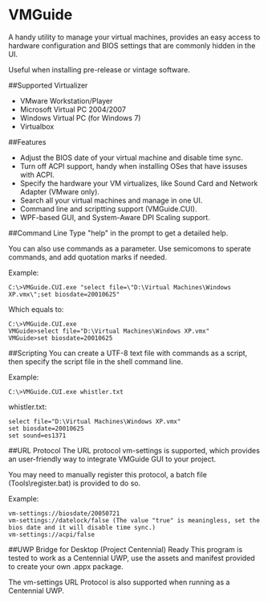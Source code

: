 # VMGuide

A handy utility to manage your virtual machines, provides an easy access to hardware configuration and BIOS settings that are commonly hidden in the UI.

Useful when installing pre-release or vintage software.

##Supported Virtualizer
- VMware Workstation/Player
- Microsoft Virtual PC 2004/2007
- Windows Virtual PC (for Windows 7)
- Virtualbox

##Features
- Adjust the BIOS date of your virtual machine and disable time sync.
- Turn off ACPI support, handy when installing OSes that have issuses with ACPI.
- Specify the hardware your VM virtualizes, like Sound Card and Network Adapter (VMware only).
- Search all your virtual machines and manage in one UI.
- Command line and scriptting support (VMGuide.CUI).
- WPF-based GUI, and System-Aware DPI Scaling support.

##Command Line
Type "help" in the prompt to get a detailed help.

You can also use commands as a parameter. Use semicomons to sperate commands, and add quotation marks if needed.

Example:

    C:\>VMGuide.CUI.exe "select file=\"D:\Virtual Machines\Windows XP.vmx\";set biosdate=20010625"
   
Which equals to:

    C:\>VMGuide.CUI.exe
    VMGuide>select file="D:\Virtual Machines\Windows XP.vmx"
    VMGuide>set biosdate=20010625

##Scripting
You can create a UTF-8 text file with commands as a script, then specify the script file in the shell command line.

Example:

    C:\>VMGuide.CUI.exe whistler.txt

whistler.txt:

    select file="D:\Virtual Machines\Windows XP.vmx"
    set biosdate=20010625
    set sound=es1371

##URL Protocol
The URL protocol vm-settings is supported, which provides an user-friendly way to integrate VMGuide GUI to your project.

You may need to manually register this protocol, a batch file (Tools\register.bat) is provided to do so.

Example:

    vm-settings://biosdate/20050721
    vm-settings://datelock/false (The value "true" is meaningless, set the bios date and it will disable time sync.)
    vm-settings://acpi/false

##UWP Bridge for Desktop (Project Centennial) Ready
This program is tested to work as a Centennial UWP, use the assets and manifest provided to create your own .appx package.

The vm-settings URL Protocol is also supported when running as a Centennial UWP.
